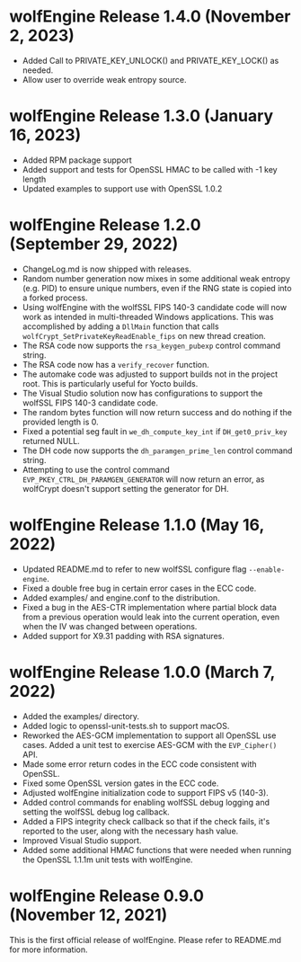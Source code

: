 # wolfEngine Release 1.4.0 (November 2, 2023)
* Added Call to PRIVATE_KEY_UNLOCK() and PRIVATE_KEY_LOCK() as needed.
* Allow user to override weak entropy source.

# wolfEngine Release 1.3.0 (January 16, 2023)
* Added RPM package support
* Added support and tests for OpenSSL HMAC to be called with -1 key length
* Updated examples to support use with OpenSSL 1.0.2

# wolfEngine Release 1.2.0 (September 29, 2022)
* ChangeLog.md is now shipped with releases.
* Random number generation now mixes in some additional weak entropy (e.g. PID)
to ensure unique numbers, even if the RNG state is copied into a forked process.
* Using wolfEngine with the wolfSSL FIPS 140-3 candidate code will now work as
intended in multi-threaded Windows applications. This was accomplished by adding
a `DllMain` function that calls `wolfCrypt_SetPrivateKeyReadEnable_fips` on new
thread creation.
* The RSA code now supports the `rsa_keygen_pubexp` control command string.
* The RSA code now has a `verify_recover` function.
* The automake code was adjusted to support builds not in the project root. This
is particularly useful for Yocto builds.
* The Visual Studio solution now has configurations to support the wolfSSL FIPS
140-3 candidate code.
* The random bytes function will now return success and do nothing if the
provided length is 0.
* Fixed a potential seg fault in `we_dh_compute_key_int` if `DH_get0_priv_key`
returned NULL.
* The DH code now supports the `dh_paramgen_prime_len` control command string.
* Attempting to use the control command `EVP_PKEY_CTRL_DH_PARAMGEN_GENERATOR`
will now return an error, as wolfCrypt doesn't support setting the generator for
DH.

# wolfEngine Release 1.1.0 (May 16, 2022)
* Updated README.md to refer to new wolfSSL configure flag `--enable-engine`.
* Fixed a double free bug in certain error cases in the ECC code.
* Added examples/ and engine.conf to the distribution.
* Fixed a bug in the AES-CTR implementation where partial block data from a
previous operation would leak into the current operation, even when the IV was
changed between operations.
* Added support for X9.31 padding with RSA signatures.

# wolfEngine Release 1.0.0 (March 7, 2022)
* Added the examples/ directory.
* Added logic to openssl-unit-tests.sh to support macOS.
* Reworked the AES-GCM implementation to support all OpenSSL use cases. Added a
unit test to exercise AES-GCM with the `EVP_Cipher()` API.
* Made some error return codes in the ECC code consistent with OpenSSL.
* Fixed some OpenSSL version gates in the ECC code.
* Adjusted wolfEngine initialization code to support FIPS v5 (140-3).
* Added control commands for enabling wolfSSL debug logging and setting the
wolfSSL debug log callback.
* Added a FIPS integrity check callback so that if the check fails, it's
reported to the user, along with the necessary hash value.
* Improved Visual Studio support.
* Added some additional HMAC functions that were needed when running the OpenSSL
1.1.1m unit tests with wolfEngine.

# wolfEngine Release 0.9.0 (November 12, 2021)

This is the first official release of wolfEngine. Please refer to README.md for
more information.
